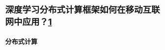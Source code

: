 

<!--
 * @version:
 * @Author:  StevenJokess https://github.com/StevenJokess
 * @Date: 2020-11-11 23:54:10
 * @LastEditors:  StevenJokess https://github.com/StevenJokess
 * @LastEditTime: 2020-11-11 23:55:58
 * @Description:
 * @TODO::
 * @Reference:
-->
# 深度学习分布式计算框架如何在移动互联网中应用？[1]

## 分布式计算



[1]: https://github.com/scutan90/DeepLearning-500-questions/blob/master/ch18_%E5%90%8E%E7%AB%AF%E6%9E%B6%E6%9E%84%E9%80%89%E5%9E%8B%E3%80%81%E7%A6%BB%E7%BA%BF%E5%8F%8A%E5%AE%9E%E6%97%B6%E8%AE%A1%E7%AE%97/%E7%AC%AC%E5%8D%81%E5%85%AB%E7%AB%A0_%E5%90%8E%E7%AB%AF%E6%9E%B6%E6%9E%84%E9%80%89%E5%9E%8B%E3%80%81%E7%A6%BB%E7%BA%BF%E5%8F%8A%E5%AE%9E%E6%97%B6%E8%AE%A1%E7%AE%97.md
